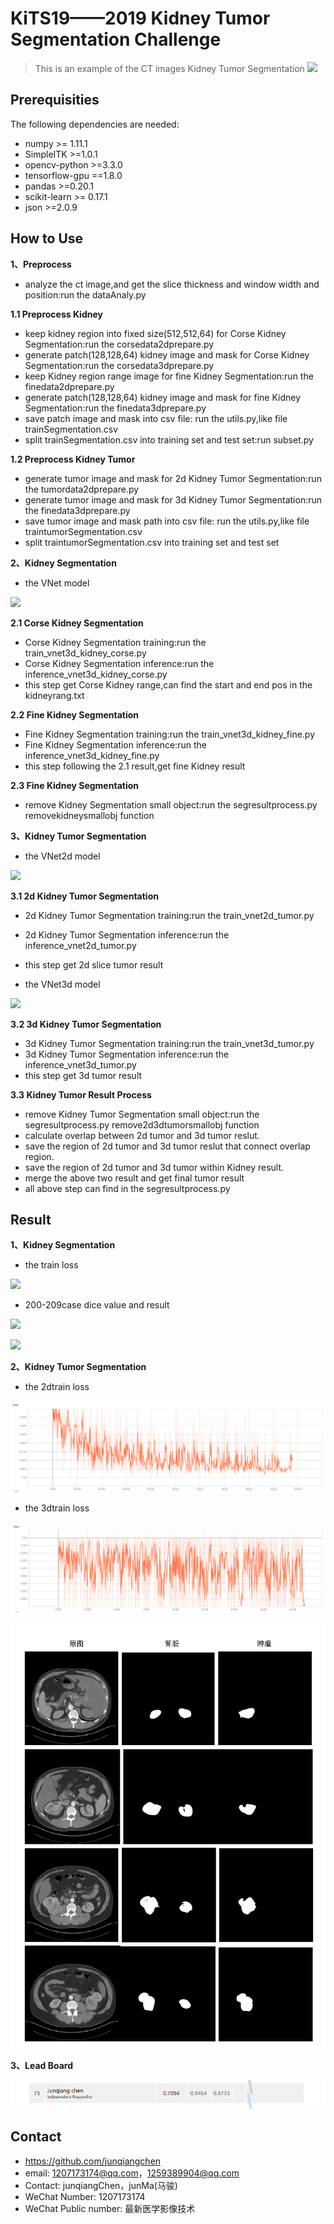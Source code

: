# KiTS19——2019 Kidney Tumor Segmentation Challenge
> This is an example of the CT images Kidney Tumor Segmentation
![](KiTS19_header.png)

## Prerequisities
The following dependencies are needed:
- numpy >= 1.11.1
- SimpleITK >=1.0.1
- opencv-python >=3.3.0
- tensorflow-gpu ==1.8.0
- pandas >=0.20.1
- scikit-learn >= 0.17.1
- json >=2.0.9

## How to Use

**1、Preprocess**

* analyze the ct image,and get the slice thickness and window width and position:run the dataAnaly.py

**1.1 Preprocess Kidney**

* keep kidney region into fixed size(512,512,64) for Corse Kidney Segmentation:run the corsedata2dprepare.py
* generate patch(128,128,64) kidney image and mask for Corse Kidney Segmentation:run the corsedata3dprepare.py
* keep Kidney region range image for fine Kidney Segmentation:run the finedata2dprepare.py
* generate patch(128,128,64) kidney image and mask for fine Kidney Segmentation:run the finedata3dprepare.py
* save patch image and mask into csv file: run the utils.py,like file trainSegmentation.csv
* split trainSegmentation.csv into training set and test set:run subset.py

**1.2 Preprocess Kidney Tumor**

* generate tumor image and mask for 2d Kidney Tumor Segmentation:run the tumordata2dprepare.py
* generate tumor image and mask for 3d Kidney Tumor Segmentation:run the finedata3dprepare.py
* save tumor image and mask path into csv file: run the utils.py,like file traintumorSegmentation.csv
* split traintumorSegmentation.csv into training set and test set

**2、Kidney Segmentation**
* the VNet model

![](3dVNet.png) 

**2.1 Corse Kidney Segmentation**
* Corse Kidney Segmentation training:run the train_vnet3d_kidney_corse.py
* Corse Kidney Segmentation inference:run the inference_vnet3d_kidney_corse.py
* this step get Corse Kidney range,can find the start and end pos in the kidneyrang.txt

**2.2 Fine Kidney Segmentation**
* Fine Kidney Segmentation training:run the train_vnet3d_kidney_fine.py
* Fine Kidney Segmentation inference:run the inference_vnet3d_kidney_fine.py
* this step following the 2.1 result,get fine Kidney result

**2.3 Fine Kidney Segmentation**
* remove Kidney Segmentation small object:run the segresultprocess.py removekidneysmallobj function

**3、Kidney Tumor Segmentation**
* the VNet2d model

![](3dVNet.png) 

**3.1 2d Kidney Tumor Segmentation**
* 2d Kidney Tumor Segmentation training:run the train_vnet2d_tumor.py
* 2d Kidney Tumor Segmentation inference:run the inference_vnet2d_tumor.py
* this step get 2d slice tumor result

* the VNet3d model

![](3dVNet.png) 

**3.2 3d Kidney Tumor Segmentation**
* 3d Kidney Tumor Segmentation training:run the train_vnet3d_tumor.py
* 3d Kidney Tumor Segmentation inference:run the inference_vnet3d_tumor.py
* this step get 3d tumor result

**3.3 Kidney Tumor Result Process**
* remove Kidney Tumor Segmentation small object:run the segresultprocess.py remove2d3dtumorsmallobj function
* calculate overlap between 2d tumor and 3d tumor reslut.
* save the region of 2d tumor and 3d tumor reslut that connect overlap region.
* save the region of 2d tumor and 3d tumor within Kidney result.
* merge the above two result and get final tumor result
* all above step can find in the segresultprocess.py

## Result
**1、Kidney Segmentation**
* the train loss

![](kidneyloss.png)

* 200-209case dice value and result

![](dicevalue.PNG)

![](kidneresult.png)

**2、Kidney Tumor Segmentation**
* the 2dtrain loss

![](tumor2dloss.png)

* the 3dtrain loss

![](tumor3dloss.png)

![](tumorresult.png)

**3、Lead Board**

![](leadboard.PNG)

## Contact
* https://github.com/junqiangchen
* email: 1207173174@qq.com，1259389904@qq.com
* Contact: junqiangChen，junMa(马骏)
* WeChat Number: 1207173174
* WeChat Public number: 最新医学影像技术
